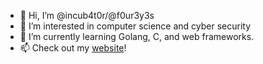 - 👋 Hi, I’m @incub4t0r/@f0ur3y3s
- 👀 I’m interested in computer science and cyber security
- 🌱 I’m currently learning Golang, C, and web frameworks.
- 📫 Check out my [website](https://me.f0ur3y3scode.tk)!

<!---
incub4t0r/incub4t0r is a ✨ special ✨ repository because its `README.md` (this file) appears on your GitHub profile.
You can click the Preview link to take a look at your changes.
--->
